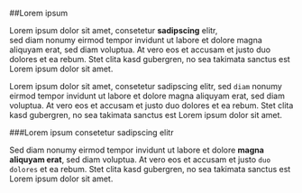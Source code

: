##Lorem ipsum

Lorem ipsum dolor sit amet, consetetur **sadipscing** elitr,  
sed diam nonumy eirmod tempor invidunt ut labore et dolore 
magna aliquyam erat, sed diam voluptua. At vero eos et 
accusam et justo duo dolores et ea rebum. Stet clita kasd 
gubergren, no sea takimata sanctus est Lorem ipsum dolor 
sit amet. 

Lorem ipsum dolor sit amet, consetetur sadipscing 
elitr,  sed `diam` nonumy eirmod tempor invidunt ut labore et 
dolore magna aliquyam erat, sed diam voluptua. At vero eos et 
accusam et justo duo dolores et ea rebum. Stet clita kasd gubergren, 
no sea takimata sanctus est Lorem ipsum dolor sit amet. 

###Lorem ipsum consetetur sadipscing elitr

Sed diam nonumy eirmod 
tempor invidunt ut labore et dolore **magna aliquyam erat**, sed diam voluptua. 
At vero eos et accusam et justo `duo dolores` et ea rebum. Stet clita kasd 
gubergren, no sea takimata sanctus est Lorem ipsum dolor sit amet.
